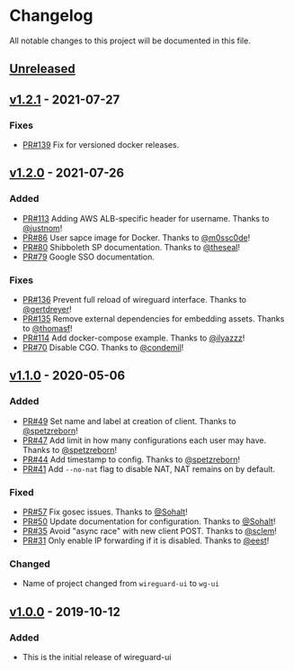 # Changelog
All notable changes to this project will be documented in this file.

<!-- next-header -->
## [Unreleased]

## [v1.2.1] - 2021-07-27
### Fixes
- [PR#139](https://github.com/EmbarkStudios/wg-ui/pull/139) Fix for versioned docker releases.

## [v1.2.0] - 2021-07-26
### Added
- [PR#113](https://github.com/EmbarkStudios/wg-ui/pull/113) Adding AWS ALB-specific header for username. Thanks to [@justnom](https://github.com/justnom)!
- [PR#86](https://github.com/EmbarkStudios/wg-ui/pull/86) User sapce image for Docker. Thanks to [@m0ssc0de](https://github.com/m0ssc0de)!
- [PR#80](https://github.com/EmbarkStudios/wg-ui/pull/80) Shibboleth SP documentation. Thanks to [@theseal](https://github.com/theseal)!
- [PR#79](https://github.com/EmbarkStudios/wg-ui/pull/79) Google SSO documentation.

### Fixes
- [PR#136](https://github.com/EmbarkStudios/wg-ui/pull/136) Prevent full reload of wireguard interface. Thanks to [@gertdreyer](https://github.com/gertdreyer)!
- [PR#135](https://github.com/EmbarkStudios/wg-ui/pull/135) Remove external dependencies for embedding assets. Thanks to [@thomasf](https://github.com/thomasf)!
- [PR#114](https://github.com/EmbarkStudios/wg-ui/pull/114) Add docker-compose example. Thanks to [@ilyazzz](https://github.com/ilyazzz)!
- [PR#70](https://github.com/EmbarkStudios/wg-ui/pull/70) Disable CGO. Thanks to [@condemil](https://github.com/condemil)!

## [v1.1.0] - 2020-05-06
### Added 
- [PR#49](https://github.com/EmbarkStudios/wg-ui/pull/49) Set name and label at creation of client. Thanks to [@spetzreborn](https://github.com/spetzreborn)!
- [PR#47](https://github.com/EmbarkStudios/wg-ui/pull/47) Add limit in how many configurations each user may have. Thanks to [@spetzreborn](https://github.com/spetzreborn)!
- [PR#44](https://github.com/EmbarkStudios/wg-ui/pull/44) Add timestamp to config. Thanks to [@spetzreborn](https://github.com/spetzreborn)!
- [PR#41](https://github.com/EmbarkStudios/wg-ui/pull/41) Add `--no-nat` flag to disable NAT, NAT remains on by default.

### Fixed
- [PR#57](https://github.com/EmbarkStudios/wg-ui/pull/57) Fix gosec issues. Thanks to [@Sohalt](https://github.com/Sohalt)!
- [PR#50](https://github.com/EmbarkStudios/wg-ui/pull/50) Update documentation for configuration. Thanks to [@Sohalt](https://github.com/Sohalt)!
- [PR#35](https://github.com/EmbarkStudios/wg-ui/pull/35) Avoid "async race" with new client POST. Thanks to [@sclem](https://github.com/sclem)!
- [PR#31](https://github.com/EmbarkStudios/wg-ui/pull/31) Only enable IP forwarding if it is disabled. Thanks to [@eest](https://github.com/eest)!

### Changed
- Name of project changed from `wireguard-ui` to `wg-ui`

## [v1.0.0] - 2019-10-12
### Added
- This is the initial release of wireguard-ui

<!-- next-url -->
[Unreleased]: https://github.com/EmbarkStudios/wg-ui/compare/v1.2.1...HEAD
[v1.2.1]: https://github.com/EmbarkStudios/wg-ui/compare/v1.2.0...v1.2.1
[v1.2.0]: https://github.com/EmbarkStudios/wg-ui/compare/v1.1.0...v1.2.0
[v1.1.0]: https://github.com/EmbarkStudios/wg-ui/compare/v1.0.0...v1.1.0
[v1.0.0]: https://github.com/EmbarkStudios/wg-ui/releases/tag/v1.0.0
